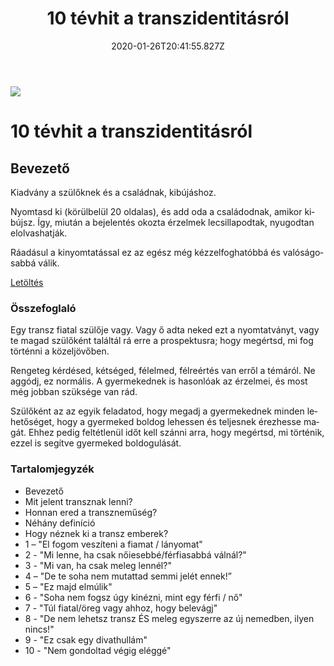 ﻿---
date: "2020-01-26T20:41:55.827Z"
title: "10 tévhit a transzidentitásról"
lang: hu
---

<div class="header-image"><img src="assets/images/undraw_conversation.svg" /></div>

# 10 tévhit a transzidentitásról

## Bevezető

Kiadvány a szülőknek és a családnak, kibújáshoz.

Nyomtasd ki (körülbelül 20 oldalas), és add oda a családodnak, amikor kibújsz. Így, miután a bejelentés okozta érzelmek lecsillapodtak, nyugodtan elolvashatják.

Ráadásul a kinyomtatással ez az egész még kézzelfoghatóbbá és valóságosabbá válik.

<a class="center-button" href="https://1tpc.hu/wp-content/uploads/2023/04/10-tevhit-a-transzidentitasrol.pdf">Letöltés</a>

### Összefoglaló

Egy transz fiatal szülője vagy. Vagy ő adta neked ezt a nyomtatványt, vagy te magad szülőként találtál rá erre a prospektusra; hogy megértsd, mi fog történni a közeljövőben.

Rengeteg kérdésed, kétséged, félelmed, félreértés van erről a témáról. Ne aggódj, ez normális. A gyermekednek is hasonlóak az érzelmei, és most még jobban szüksége van rád.

Szülőként az az egyik feladatod, hogy megadj a gyermekednek minden lehetőséget, hogy a gyermeked boldog lehessen és teljesnek érezhesse magát. Ehhez pedig feltétlenül időt kell szánni arra, hogy megértsd, mi történik, ezzel is segítve gyermeked boldogulását.

### Tartalomjegyzék

* Bevezető
* Mit jelent transznak lenni?
* Honnan ered a transzneműség?
* Néhány definíció
* Hogy néznek ki a transz emberek?
* 1 – "El fogom veszíteni a fiamat / lányomat"
* 2 - "Mi lenne, ha csak nőiesebbé/férfiasabbá válnál?"
* 3 - "Mi van, ha csak meleg lennél?"
* 4 – "De te soha nem mutattad semmi jelét ennek!”
* 5 – "Ez majd elmúlik"
* 6 - "Soha nem fogsz úgy kinézni, mint egy férfi / nő"
* 7 - "Túl fiatal/öreg vagy ahhoz, hogy belevágj"
* 8 - "De nem lehetsz transz ÉS meleg egyszerre az új nemedben, ilyen nincs!"
* 9 - "Ez csak egy divathullám"
* 10 - "Nem gondoltad végig eléggé"

